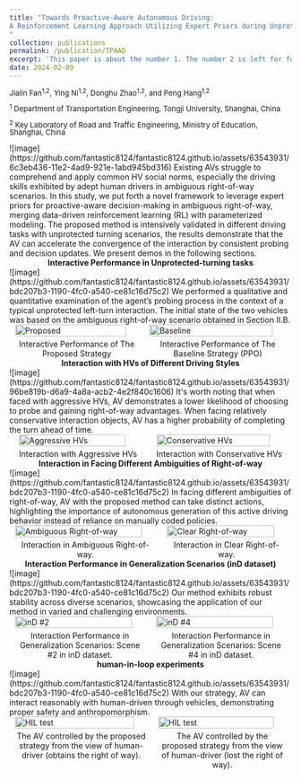 ```yaml
---
title: "Towards Proactive-Aware Autonomous Driving:
A Reinforcement Learning Approach Utilizing Expert Priors during Unprotected Turns
"
collection: publications
permalink: /publication/TPAAD
excerpt: 'This paper is about the number 1. The number 2 is left for future work.'
date: 2024-02-09
---
```

<p style="font-size:small; line-height:1;">Jialin Fan<sup style="font-size:smaller;">1,2</sup>, Ying Ni<sup style="font-size:smaller;">1,2</sup>, Donghu Zhao<sup style="font-size:smaller;">1,2</sup>, and Peng Hang<sup style="font-size:smaller;">1,2</sup></p>
<p style="font-size:small; line-height:1;"><sup style="font-size:smaller;">1</sup> Department of Transportation Engineering, Tongji University, Shanghai, China</p>
<p style="font-size:small; line-height:1;"><sup style="font-size:smaller;">2</sup> Key Laboratory of Road and Traffic Engineering, Ministry of Education, Shanghai, China</p>
![image](https://github.com/fantastic8124/fantastic8124.github.io/assets/63543931/6c3eb436-11e2-4ad9-921e-1abd945bd316)
Existing AVs struggle to comprehend and apply common HV social norms, especially the driving skills exhibited by adept human drivers in ambiguous right-of-way scenarios. In this study, we put forth a novel framework to leverage expert priors for proactive-aware decision-making in ambiguous right-of-way, merging data-driven reinforcement learning (RL) with parameterized modeling. The proposed method is intensively validated in different driving tasks with unprotected turning scenarios, the results demonstrate that the AV can accelerate the convergence of the interaction by consistent probing and decision updates. We present demos in the following sections.

 <div align="center"><strong>Interactive Performance in Unprotected-turning tasks</strong></div>
 ![image](https://github.com/fantastic8124/fantastic8124.github.io/assets/63543931/bdc207b3-1190-4fc0-a540-ce81c16d75c2)
We performed a qualitative and quantitative examination of the agent’s probing process in the context of a typical unprotected left-turn interaction. The initial state of the two vehicles was based on the ambiguous right-of-way scenario obtained in Section II.B.
<div style="display: flex; justify-content: space-around; align-items: flex-start;">
  <figure style="margin: 0 10px;">
    <img src="https://github.com/fantastic8124/fantastic8124.github.io/assets/63543931/d1320d37-74e9-423c-928d-0337ba16a333" alt="Proposed" style="width: 95%; margin-bottom: 0;" />
    <figcaption style="text-align: center; margin-top: 5px;">Interactive Performance of The Proposed Strategy</figcaption>
  </figure>
  <figure style="margin: 0 10px;">
    <img src="https://github.com/fantastic8124/fantastic8124.github.io/assets/63543931/941d594d-09ca-4f6d-8fb6-52092f9c816e" alt="Baseline" style="width: 95%; margin-bottom: 0;" />
    <figcaption style="text-align: center; margin-top: 5px;">Interactive Performance of The Baseline Strategy (PPO)</figcaption>
  </figure>
</div>

 <div align="center"><strong>Interaction with HVs of Different Driving Styles</strong></div>
![image](https://github.com/fantastic8124/fantastic8124.github.io/assets/63543931/96be819b-d6a9-4a8a-acb2-4e2f840c1606)
It's worth noting that when faced with aggressive HVs, AV demonstrates a lower likelihood of choosing to probe and gaining right-of-way advantages. When facing relatively conservative interaction objects, AV has a higher probability of completing the turn ahead of time.
<div style="display: flex; justify-content: space-around; align-items: flex-start;">
  <figure style="margin: 0 10px;">
    <img src="https://github.com/fantastic8124/fantastic8124.github.io/assets/63543931/84387826-7239-4316-a4a3-0ab303aebe3e" alt="Aggressive HVs" style="width: 95%; margin-bottom: 0;" />
    <figcaption style="text-align: center; margin-top: 5px;">Interaction with Aggressive HVs</figcaption>
  </figure>
  <figure style="margin: 0 10px;">
    <img src="https://github.com/fantastic8124/fantastic8124.github.io/assets/63543931/c94d97f0-8497-4dcf-8d7a-a181e06e673f" alt="Conservative HVs" style="width: 95%; margin-bottom: 0;" />
    <figcaption style="text-align: center; margin-top: 5px;">Interaction with Conservative HVs</figcaption>
  </figure>
</div>

 <div align="center"><strong>Interaction in Facing Different Ambiguities of Right-of-way</strong></div>
 ![image](https://github.com/fantastic8124/fantastic8124.github.io/assets/63543931/bdc207b3-1190-4fc0-a540-ce81c16d75c2)
  In facing different ambiguities of right-of-way, AV with the proposed method can take distinct actions, highlighting the importance of autonomous generation of this active driving behavior instead of reliance on manually coded policies. 
<div style="display: flex; justify-content: space-around; align-items: flex-start;">
  <figure style="margin: 0 10px;">
    <img src="https://github.com/fantastic8124/fantastic8124.github.io/assets/63543931/e8731323-7f9c-49de-9afb-034fc8b63391" alt="Ambiguous Right-of-way" style="width: 95%; margin-bottom: 0;" />
    <figcaption style="text-align: center; margin-top: 5px;">Interaction in Ambiguous Right-of-way.</figcaption>
  </figure>
  <figure style="margin: 0 10px;">
    <img src="https://github.com/fantastic8124/fantastic8124.github.io/assets/63543931/e32e9280-43fb-49f3-9cd3-0dbde4ff9194" alt="Clear Right-of-way" style="width: 95%; margin-bottom: 0;" />
    <figcaption style="text-align: center; margin-top: 5px;">Interaction in Clear Right-of-way.</figcaption>
  </figure>
</div>

 <div align="center"><strong>Interaction Performance in Generalization Scenarios (inD dataset)</strong></div>
 ![image](https://github.com/fantastic8124/fantastic8124.github.io/assets/63543931/bdc207b3-1190-4fc0-a540-ce81c16d75c2)
  Our method exhibits robust stability across diverse scenarios, showcasing the application of our method in varied and challenging environments. 
<div style="display: flex; justify-content: space-around; align-items: flex-start;">
  <figure style="margin: 0 10px;">
    <img src="https://github.com/user-attachments/assets/3064398b-79ab-48bf-9fc6-b6be5cb116d1" alt="inD #2" style="width: 95%; margin-bottom: 0;" />
    <figcaption style="text-align: center; margin-top: 5px;"> Interaction Performance in Generalization Scenarios: Scene #2 in inD dataset.</figcaption>
  </figure>
  <figure style="margin: 0 10px;">
    <img src="https://github.com/user-attachments/assets/32556a44-7d5b-4685-98b2-0f2968bb9a60" alt="inD #4" style="width: 95%; margin-bottom: 0;" />
    <figcaption style="text-align: center; margin-top: 5px;">Interaction Performance in Generalization Scenarios: Scene #4 in inD dataset.</figcaption>
  </figure>
</div>

 <div align="center"><strong>human-in-loop experiments</strong></div>
 ![image](https://github.com/fantastic8124/fantastic8124.github.io/assets/63543931/bdc207b3-1190-4fc0-a540-ce81c16d75c2)
  With our strategy, AV can interact reasonably with human-driven through vehicles, demonstrating proper safety and anthropomorphism. 
<div style="display: flex; justify-content: space-around; align-items: flex-start;">
  <figure style="margin: 0 10px;">
    <img src="https://github.com/user-attachments/assets/d0e3c2e2-5e76-48ee-bc48-900a07d4c199" alt="HIL test" style="width: 95%; margin-bottom: 0;" />
    <figcaption style="text-align: center; margin-top: 5px;"> The AV controlled by the proposed strategy from the view of human-driver (obtains the right of way).</figcaption>
  </figure>
  <figure style="margin: 0 10px;">
    <img src="https://github.com/user-attachments/assets/9863cf65-d376-4bfb-bf12-f53c91cc8899" alt="HIL test" style="width: 95%; margin-bottom: 0;" />
    <figcaption style="text-align: center; margin-top: 5px;"> The AV controlled by the proposed strategy from the view of human-driver (lost the right of way).</figcaption>
  </figure>
</div>

